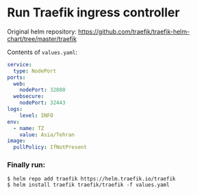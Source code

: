 # Run Traefik ingress controller
Original helm repository: https://github.com/traefik/traefik-helm-chart/tree/master/traefik

Contents of `values.yaml`:
```yaml
service:
  type: NodePort
ports:
  web:
    nodePort: 32080
  websecure:
    nodePort: 32443
logs:
    level: INFO
env:
  - name: TZ
    value: Asia/Tehran
image:
  pullPolicy: IfNotPresent
```
### Finally run:
```
$ helm repo add traefik https://helm.traefik.io/traefik 
$ helm install traefik traefik/traefik -f values.yaml
```
